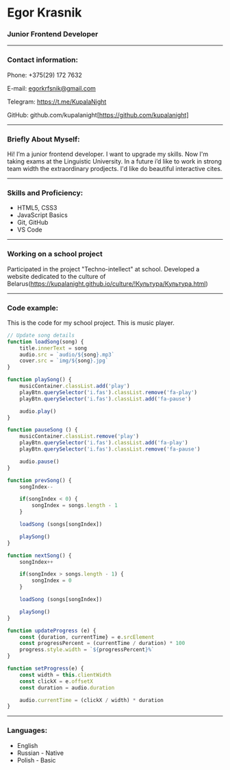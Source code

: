 # Egor Krasnik

### Junior Frontend Developer

---

### Contact information:

Phone: +375(29) 172 7632

E-mail: egorkrfsnik@gmail.com

Telegram: https://t.me/KupalaNight

GitHub: github.com/kupalanight[https://github.com/kupalanight]

---

### Briefly About Myself: 
Hi! I’m a junior frontend developer. I want to upgrade my skills. Now I'm taking exams at the Linguistic University. In a future i’d like to work in strong team width the extraordinary prodjects. I'd like do beautiful interactive cites.

---

### Skills and Proficiency:
+ HTML5, CSS3
+ JavaScript Basics
+ Git, GitHub
+ VS Code

---

### Working on a school project
Participated in the project "Techno-intellect" at school. Developed a website dedicated to the culture of Belarus(https://kupalanight.github.io/culture/!Культура/Культура.html)

---

### Code example:

This is the code for my school project. This is music player.
```JavaScript
// Update song details
function loadSong(song) {
    title.innerText = song
    audio.src = `audio/${song}.mp3`
    cover.src = `img/${song}.jpg`
}

function playSong() {
    musicContainer.classList.add('play')
    playBtn.querySelector('i.fas').classList.remove('fa-play')
    playBtn.querySelector('i.fas').classList.add('fa-pause')

    audio.play()
}

function pauseSong () {
    musicContainer.classList.remove('play')
    playBtn.querySelector('i.fas').classList.add('fa-play')
    playBtn.querySelector('i.fas').classList.remove('fa-pause')

    audio.pause()
}

function prevSong() {
    songIndex--

    if(songIndex < 0) {
        songIndex = songs.length - 1
    }

    loadSong (songs[songIndex])

    playSong()
}

function nextSong() {
    songIndex++

    if(songIndex > songs.length - 1) {
        songIndex = 0
    }

    loadSong (songs[songIndex])

    playSong()
}

function updateProgress (e) {
    const {duration, currentTime} = e.srcElement
    const progressPercent = (currentTime / duration) * 100
    progress.style.width = `${progressPercent}%`
}

function setProgress(e) {
    const width = this.clientWidth
    const clickX = e.offsetX
    const duration = audio.duration

    audio.currentTime = (clickX / width) * duration
}

```
---

### Languages:
+ English
+ Russian - Native
+ Polish - Basic
